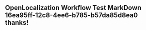 <properties
ms.topic="hero-topic1"
ms.test1="hero-topic"
ms.test2="test"/>

## OpenLocalization Workflow Test MarkDown 16ea95ff-12c8-4ee6-b785-b57da85d8ea0 thanks!
